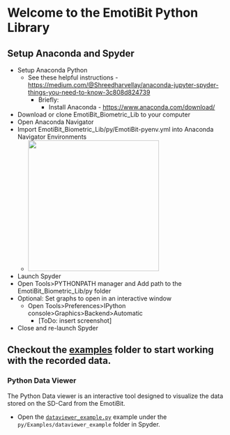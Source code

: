 # Welcome to the EmotiBit Python Library

## Setup Anaconda and Spyder
* Setup Anaconda Python
  * See these helpful instructions - https://medium.com/@Shreedharvellay/anaconda-jupyter-spyder-things-you-need-to-know-3c808d824739
    * Briefly:
      * Install Anaconda - https://www.anaconda.com/download/
* Download or clone EmotiBit_Biometric_Lib to your computer
* Open Anaconda Navigator
* Import EmotiBit_Biometric_Lib/py/EmotiBit-pyenv.yml into Anaconda Navigator Environments
  * <img src="https://github.com/EmotiBit/EmotiBit_Biometric_Lib/assets/537062/5ff71b46-17c7-4fd8-87eb-0e92b0cedd2f" width="300">
* Launch Spyder
* Open Tools>PYTHONPATH manager and Add path to the EmotiBit_Biometric_Lib/py folder
* Optional: Set graphs to open in an interactive window
  * Open Tools>Preferences>IPython console>Graphics>Backend>Automatic
    * [ToDo: insert screenshot]
* Close and re-launch Spyder

[comment]: <> (**Note:** Sample data has been provided. You should be able to visualize the data just by clicking `Run` button in spyder.)

## Checkout the [examples](./examples) folder to start working with the recorded data.

### Python Data Viewer
The Python Data viewer is an interactive tool designed to visualize the data stored on the SD-Card from the EmotiBit.
 - Open the [`dataviewer_example.py`](./examples/dataviewer_example) example under the `py/Examples/dataviewer_example` folder in Spyder.

